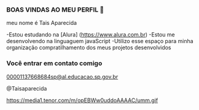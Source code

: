 ### BOAS VINDAS AO MEU PERFIL 🤍

meu nome é Tais Aparecida

-Estou estudando na [Alura] (https://www.alura.com.br) 
-Estou me desenvolvendo na linguaguem javaScript
-Utilizo esse espaço para minha organização compratilhamento dos meus projetos desenvolvidos

### Você entrar em contato comigo 

00001137668684sp@al.educacao.sp.gov.br

@Taisaparecida

https://media1.tenor.com/m/opEBWw0uddoAAAAC/umm.gif





















